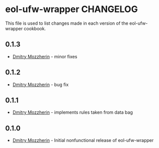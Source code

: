 eol-ufw-wrapper CHANGELOG
=========================

This file is used to list changes made in each version of the eol-ufw-wrapper cookbook.

0.1.3
-----
- [Dmitry Mozzherin][1] - minor fixes

0.1.2
-----
- [Dmitry Mozzherin][1] - bug fix

0.1.1
-----
- [Dmitry Mozzherin][1] - implements rules taken from data bag

0.1.0
-----
- [Dmitry Mozzherin][1] - Initial nonfunctional release of eol-ufw-wrapper

[1]: https://github.com/dimus
